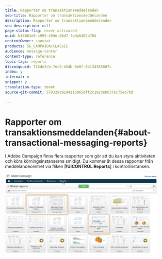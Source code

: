 ```yaml
---
title: Rapporter om transaktionsmeddelanden
seo-title: Rapporter om transaktionsmeddelanden
description: Rapporter om transaktionsmeddelanden
seo-description: null
page-status-flag: never-activated
uuid: b188b1e9-4999-409e-86d7-fada5452b78d
contentOwner: sauviat
products: SG_CAMPAIGN/CLASSIC
audience: message-center
content-type: reference
topic-tags: reports
discoiquuid: 716de3cb-7ec9-454b-9e8f-0b134388687c
index: y
internal: n
snippet: y
translation-type: tm+mt
source-git-commit: 579329d9194115065dff2c192deb0376c75e67bd

---
```



# Rapporter om transaktionsmeddelanden{#about-transactional-messaging-reports}

I Adobe Campaign finns flera rapporter som gör att du kan styra aktiviteten och köra körningsinstanserna smidigt. Du kommer åt dessa rapporter från meddelandecentret via fliken **[!UICONTROL Reports]** i kontrollinstansen.

![](assets/messagecenter_reporting_002.png)

